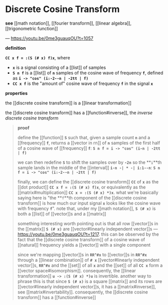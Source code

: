 # Discrete Cosine Transform

**see** [[math notation]], [[fourier transform]], [[linear algebra]], [[trigonometric function]]

&mdash; <https://youtu.be/0me3guauqOU?t=1057>

**definition**

**`CC x f = :(S (# x) f)x`**, where

- **`x`** is a signal consisting of a [[list]] of samples
- **`S n f`** is a [[list]] of **`n`** samples of the cosine wave of frequency **`f`**, defined as **`i -> "cos" (i:-2--n | -2tt | f)`**
- **`CC x f`** is the "amount of" cosine wave of frequency **`f`** in the signal **`x`**

**properties**

the [[discrete cosine transform]] is a [[linear transformation]]

the [[discrete cosine transform]] has a [[function#inverse]], the _inverse discrete cosine transform_

> **proof**
>
> define the [[function]] **`S`** such that, given a sample count **`n`** and a [[frequency]] **`f`**, returns a [[vector in rn]] of **`n`** samples of the first half of a cosine wave of [[frequency]] **`f`**: **`S n f = i -> "cos" (i-n | -2tt | f)`**
>
> we can then redefine **`S`** to shift the samples over by **`-2n`** so the **`i`**th sample lands in the middle of the [[interval]] **`i-n -| * -| i:1--n`**: **`S n f = i -> "cos" (i:-2--n | -2tt | f)`**
>
> finally, we can define the [[discrete cosine transform]] **`CC`** of **`x`** as the [[dot product]] **`CC x f = :(S (# x) f)x`**, or equivalently as the [[matrix#multiplication]] **`CC x = :(S (# x) *)x`**. what we're basically saying here is "the **`f`**th component of the [[discrete cosine transform]] is how much our input signal **`x`** looks like the cosine wave with frequency **`f`**". note that, under my [[math notation]], **`S (# x)`** is both a [[list]] of [[vector]]s and a [[matrix]]
>
> something interesting worth pointing out is that all row [[vector]]s in the [[matrix]] **`S (# x)`** are [[vector#linearly independent vector]]s &mdash; <https://youtu.be/0me3guauqOU?t=1217>. this can be observed by the fact that the [[discrete cosine transform]] of a cosine wave of [[natural]] frequency yields a [[vector]] with a single component
>
> since we're mapping [[vector]]s in **`RR^#x`** to [[vector]]s in **`RR^#x`** through a [[linear combination]] of **`# x`** [[vector#linearly independent vector]]s, **`RR^#x`** and the [[set]] of all **`x`** and the [[set]] of all **`CC x`** form a [[vector space#isomorphism]]. consequently, the [[linear transformation]] **`u -> :(S (# x) *)u`** is invertible. another way to phrase this is that since **`S (# x)`** is a square [[matrix]] and its rows are [[vector#linearly independent vector]]s, it has a [[matrix#inverse]], see [[matrix#invertability]]. consequently, the [[discrete cosine transform]] has a [[function#inverse]]
